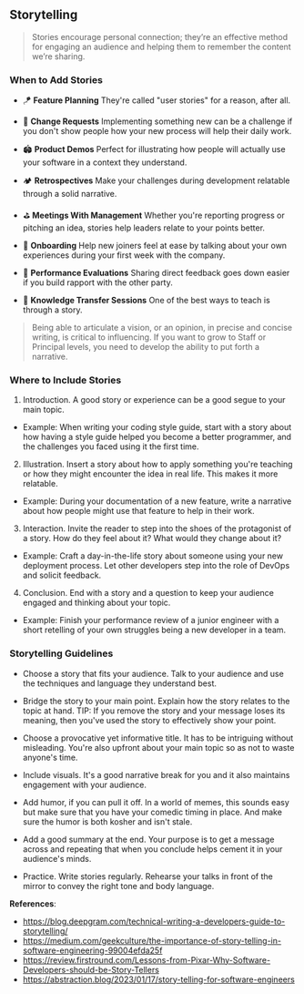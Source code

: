 ## Storytelling
> Stories encourage personal connection; they’re an effective method for engaging an audience and helping them to remember the content we’re sharing.

### When to Add Stories

* 🪁 **Feature Planning** They're called "user stories" for a reason, after all.

* 🎡 **Change Requests** Implementing something new can be a challenge if you don't show people how your new process will help their daily work.

* 🏟️ **Product Demos** Perfect for illustrating how people will actually use your software in a context they understand.

* 🏕️ **Retrospectives** Make your challenges during development relatable through a solid narrative.

* ⛳ **Meetings With Management** Whether you're reporting progress or pitching an idea, stories help leaders relate to your points better.

* 🎢 **Onboarding** Help new joiners feel at ease by talking about your own experiences during your first week with the company.

* 💺 **Performance Evaluations** Sharing direct feedback goes down easier if you build rapport with the other party.

* 💈 **Knowledge Transfer Sessions** One of the best ways to teach is through a story.

> Being able to articulate a vision, or an opinion, in precise and concise writing, is critical to influencing. If you want to grow to Staff or Principal levels, you need to develop the ability to put forth a narrative.

### Where to Include Stories

1. Introduction. A good story or experience can be a good segue to your main topic.
* Example: When writing your coding style guide, start with a story about how having a style guide helped you become a better programmer, and the challenges you faced using it the first time.
 
2. Illustration. Insert a story about how to apply something you're teaching or how they might encounter the idea in real life. This makes it more relatable.
* Example: During your documentation of a new feature, write a narrative about how people might use that feature to help in their work.

3. Interaction. Invite the reader to step into the shoes of the protagonist of a story. How do they feel about it? What would they change about it? 
* Example: Craft a day-in-the-life story about someone using your new deployment process. Let other developers step into the role of DevOps and solicit feedback.

4. Conclusion. End with a story and a question to keep your audience engaged and thinking about your topic.
* Example: Finish your performance review of a junior engineer with a short retelling of your own struggles being a new developer in a team.


### Storytelling Guidelines
* Choose a story that fits your audience. Talk to your audience and use the techniques and language they understand best.

* Bridge the story to your main point. Explain how the story relates to the topic at hand. 
TIP: If you remove the story and your message loses its meaning, then you've used the story to effectively show your point.

* Choose a provocative yet informative title. It has to be intriguing without misleading. You're also upfront about your main topic so as not to waste anyone's time.

* Include visuals. It's a good narrative break for you and it also maintains engagement with your audience.

* Add humor, if you can pull it off. In a world of memes, this sounds easy but make sure that you have your comedic timing in place. And make sure the humor is both kosher and isn't stale. 

* Add a good summary at the end. Your purpose is to get a message across and repeating that when you conclude helps cement it in your audience's minds.
  
* Practice. Write stories regularly. Rehearse your talks in front of the mirror to convey the right tone and body language.



**References**:  
- https://blog.deepgram.com/technical-writing-a-developers-guide-to-storytelling/
- https://medium.com/geekculture/the-importance-of-story-telling-in-software-engineering-99004efda25f
- https://review.firstround.com/Lessons-from-Pixar-Why-Software-Developers-should-be-Story-Tellers
- https://abstraction.blog/2023/01/17/story-telling-for-software-engineers